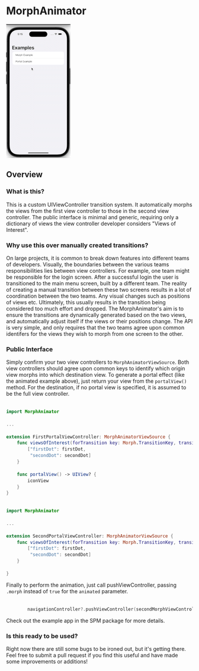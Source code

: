 # MorphAnimator

![Example](img/animated-example.gif?raw=true "Example")

## Overview

### What is this?

This is a custom UIViewController transition system. It automatically morphs the views from the first view controller to those in the second view controller. The public interface is minimal and generic, requiring only a dictionary of views the view controller developer considers "Views of Interest". 

### Why use this over manually created transitions?

On large projects, it is common to break down features into different teams of developers. Visually, the boundaries between the various teams responsibilities lies between view controllers. For example, one team might be responsible for the login screen. After a successful login the user is transitioned to the main menu screen, built by a different team. The reality of creating a manual transition between these two screens results in a lot of coordination between the two teams. Any visual changes such as positions of views etc. Ultimately, this usually results in the transition being considered too much effort and dropped. The MorphAnimator's aim is to ensure the transitions are dynamically generated based on the two views, and automatically adjust itself if the views or their positions change. The API is very simple, and only requires that the two teams agree upon common identifers for the views they wish to morph from one screen to the other.

### Public Interface

Simply confirm your two view controllers to `MorphAnimatorViewSource`. Both view controllers should agree upon common keys to identify which origin view morphs into which destination view. To generate a portal effect (like the animated example above), just return your view from the `portalView()` method. For the destination, if no portal view is specified, it is assumed to be the full view controller.

```swift 

import MorphAnimator

...

extension FirstPortalViewController: MorphAnimatorViewSource {
    func viewsOfInterest(forTransition key: Morph.TransitionKey, transit: Morph.Transit) -> [String : UIView]? {
        ["firstDot": firstDot,
         "secondDot": secondDot]
    }
    
    func portalView() -> UIView? {
        iconView
    }
}
```

```swift

import MorphAnimator

...

extension SecondPortalViewController: MorphAnimatorViewSource {
    func viewsOfInterest(forTransition key: Morph.TransitionKey, transit: Morph.Transit) -> [String : UIView]? {
        ["firstDot": firstDot,
         "secondDot": secondDot]
    }

}
```

Finally to perform the animation, just call pushViewController, passing `.morph` instead of `true` for the `animated` parameter.

```swift

        navigationController?.pushViewController(secondMorphViewController, animated: .morph)

```

Check out the example app in the SPM package for more details.


### Is this ready to be used?

Right now there are still some bugs to be ironed out, but it's getting there. Feel free to submit a pull request if you find this useful and have made some improvements or additions!
